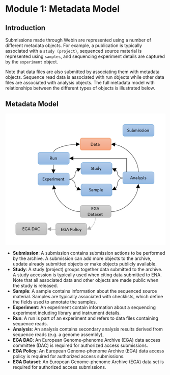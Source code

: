 # Module 1: Metadata Model

## Introduction

Submissions made through Webin are represented using a number of different metadata objects.
For example, a publication is typically associated with a `study (project)`, sequenced
source material is represented using `samples`, and sequencing experiment details
are captured by the `experiment` object.

Note that data files are also submitted by
associating them with metadata objects. Sequence read data is associated with run
objects while other data files are associated with analysis objects. The full
metadata model with relationships between the different types of objects is illustrated below.

## Metadata Model

![Webin medata model](images/webin_data_model_full.png)

- **Submission**: A submission contains submission actions to be performed by the archive. A submission can add more objects to the
archive, update already submitted objects or make objects publicly available.
- **Study**: A study (project) groups together data submitted to the archive. A study accession is typically used
when citing data submitted to ENA. Note that all associated data and other objects are made public when the study is released.
- **Sample**: A sample contains information about the sequenced source material. Samples are typically associated with
checklists, which define the fields used to annotate the samples.
- **Experiment**: An experiment contain information about a sequencing experiment including library and
instrument details.
- **Run**: A run is part of an experiment and refers to data files containing sequence reads.
- **Analysis**: An analysis contains secondary analysis results derived from sequence reads (e.g. a genome assembly),
- **EGA DAC**: An European Genome-phenome Archive (EGA) data access committee (DAC) is required for authorized access submissions.
- **EGA Policy**: An European Genome-phenome Archive (EGA) data access policy is required for authorized access submissions.
- **EGA Dataset**: An European Genome-phenome Archive (EGA) data set is required for authorized access submissions.
